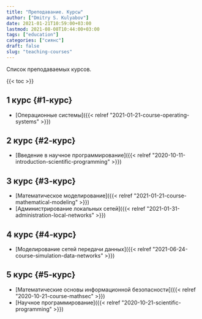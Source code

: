```yaml
---
title: "Преподавание. Курсы"
author: ["Dmitry S. Kulyabov"]
date: 2021-01-21T10:59:00+03:00
lastmod: 2021-08-08T10:44:00+03:00
tags: ["education"]
categories: ["сиянс"]
draft: false
slug: "teaching-courses"
---
```


Список преподаваемых курсов.

<!--more-->

{{< toc >}}


## 1 курс {#1-курс}

-   [Операционные системы]({{< relref "2021-01-21-course-operating-systems" >}})


## 2 курс {#2-курс}

-   [Введение в научное программирование]({{< relref "2020-10-11-introduction-scientific-programming" >}})


## 3 курс {#3-курс}

-   [Математическое моделирование]({{< relref "2021-01-21-course-mathematical-modeling" >}})
-   [Администрирование локальных сетей]({{< relref "2021-01-31-administration-local-networks" >}})


## 4 курс {#4-курс}

-   [Моделирование сетей передачи данных]({{< relref "2021-06-24-course-simulation-data-networks" >}})


## 5 курс {#5-курс}

-   [Математические основы информационной безопасности]({{< relref "2020-10-21-course-mathsec" >}})
-   [Научное программирование]({{< relref "2020-10-21-scientific-programming" >}})
